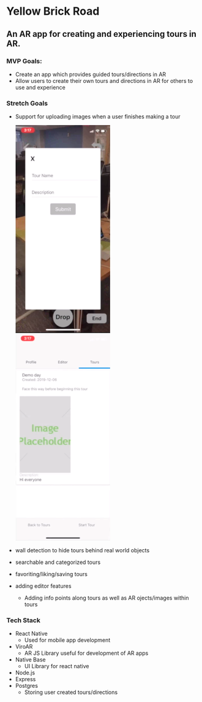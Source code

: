 # Yellow Brick Road

## An AR app for creating and experiencing tours in AR.

### MVP Goals:

- Create an app which provides guided tours/directions in AR
- Allow users to create their own tours and directions in AR for others to use and experience

### Stretch Goals

- Support for uploading images when a user finishes making a tour

  ![Alt text](client/js/res/tour-form.png "Title") ![Alt text](client/js/res/placeholder.png "Title")

- wall detection to hide tours behind real world objects
- searchable and categorized tours
- favoriting/liking/saving tours
- adding editor features
  - Adding info points along tours as well as AR ojects/images within tours

### Tech Stack

- React Native
  - Used for mobile app development
- ViroAR
  - AR JS Library useful for development of AR apps
- Native Base
  - UI Library for react native
- Node.js
- Express
- Postgres
  - Storing user created tours/directions
